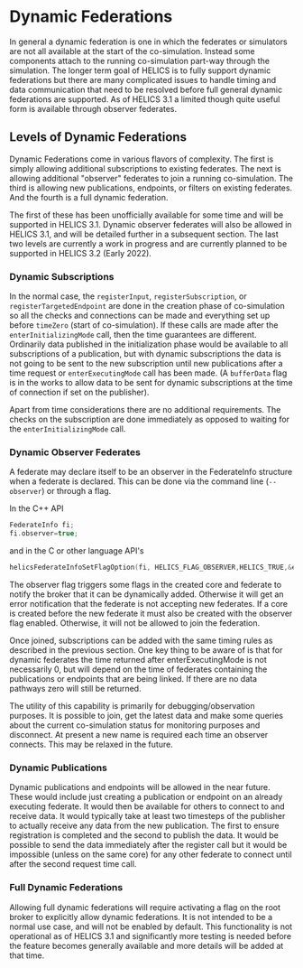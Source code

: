 # Dynamic Federations

In general a dynamic federation is one in which the federates or simulators are not all available at the start of the co-simulation. Instead some components attach to the running co-simulation part-way through the simulation. The longer term goal of HELICS is to fully support dynamic federations but there are many complicated issues to handle timing and data communication that need to be resolved before full general dynamic federations are supported. As of HELICS 3.1 a limited though quite useful form is available through observer federates.

## Levels of Dynamic Federations

Dynamic Federations come in various flavors of complexity. The first is simply allowing additional subscriptions to existing federates. The next is allowing additional "observer" federates to join a running co-simulation. The third is allowing new publications, endpoints, or filters on existing federates. And the fourth is a full dynamic federation.

The first of these has been unofficially available for some time and will be supported in HELICS 3.1. Dynamic observer federates will also be allowed in HELICS 3.1, and will be detailed further in a subsequent section. The last two levels are currently a work in progress and are currently planned to be supported in HELICS 3.2 (Early 2022).

### Dynamic Subscriptions

In the normal case, the `registerInput`, `registerSubscription`, or `registerTargetedEndpoint` are done in the creation phase of co-simulation so all the checks and connections can be made and everything set up before `timeZero` (start of co-simulation). If these calls are made after the `enterInitializingMode` call, then the time guarantees are different. Ordinarily data published in the initialization phase would be available to all subscriptions of a publication, but with dynamic subscriptions the data is not going to be sent to the new subscription until new publications after a time request or `enterExecutingMode` call has been made. (A `bufferData` flag is in the works to allow data to be sent for dynamic subscriptions at the time of connection if set on the publisher).

Apart from time considerations there are no additional requirements. The checks on the subscription are done immediately as opposed to waiting for the `enterInitializingMode` call.

### Dynamic Observer Federates

A federate may declare itself to be an observer in the FederateInfo structure when a federate is declared. This can be done via the command line (`--observer`) or through a flag.

In the C++ API

```c++
FederateInfo fi;
fi.observer=true;
```

and in the C or other language API's

```c
helicsFederateInfoSetFlagOption(fi, HELICS_FLAG_OBSERVER,HELICS_TRUE,&err);
```

The observer flag triggers some flags in the created core and federate to notify the broker that it can be dynamically added. Otherwise it will get an error notification that the federate is not accepting new federates. If a core is created before the new federate it must also be created with the observer flag enabled. Otherwise, it will not be allowed to join the federation.

Once joined, subscriptions can be added with the same timing rules as described in the previous section. One key thing to be aware of is that for dynamic federates the time returned after enterExecutingMode is not necessarily 0, but will depend on the time of federates containing the publications or endpoints that are being linked. If there are no data pathways zero will still be returned.

The utility of this capability is primarily for debugging/observation purposes. It is possible to join, get the latest data and make some queries about the current co-simulation status for monitoring purposes and disconnect. At present a new name is required each time an observer connects. This may be relaxed in the future.

### Dynamic Publications

Dynamic publications and endpoints will be allowed in the near future. These would include just creating a publication or endpoint on an already executing federate. It would then be available for others to connect to and receive data. It would typically take at least two timesteps of the publisher to actually receive any data from the new publication. The first to ensure registration is completed and the second to publish the data. It would be possible to send the data immediately after the register call but it would be impossible (unless on the same core) for any other federate to connect until after the second request time call.

### Full Dynamic Federations

Allowing full dynamic federations will require activating a flag on the root broker to explicitly allow dynamic federations. It is not intended to be a normal use case, and will not be enabled by default. This functionality is not operational as of HELICS 3.1 and significantly more testing is needed before the feature becomes generally available and more details will be added at that time.
